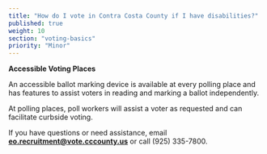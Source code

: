 ```yaml
---
title: "How do I vote in Contra Costa County if I have disabilities?"
published: true
weight: 10
section: "voting-basics"
priority: "Minor"
---
```


**Accessible Voting Places**  

An accessible ballot marking device is available at every polling place and has features to assist voters in reading and marking a ballot independently.

At polling places, poll workers will assist a voter as requested and can facilitate curbside voting.

If you have questions or need assistance, email **[eo.recruitment@vote.cccounty.us](mailto:eo.recruitment@vote.cccounty.us)** or call (925) 335-7800.  
